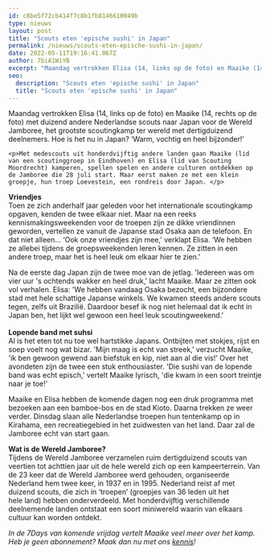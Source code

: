 ```yaml
---
id: c8be5f72cb414f7c8b1fb8146610049b
type: nieuws
layout: post
title: "Scouts eten 'epische sushi' in Japan"
permalink: /nieuws/scouts-eten-epische-sushi-in-japan/
date: 2022-05-11T19:16:41.067Z
author: 7biA1WiYB
excerpt: "Maandag vertrokken Elisa (14, links op de foto) en Maaike (14, rechts op de foto) met duizend andere Nederlandse scouts naar Japan voor de Wereld Jamboree, het grootste scoutingkamp ter wereld met dertigduizend deelnemers. Hoe is het nu in Japan? ‘Warm, vochtig en heel bijzonder!’  "
seo:
  description: "Scouts eten 'epische sushi' in Japan"
  title: "Scouts eten 'epische sushi' in Japan"
---
```

Maandag vertrokken Elisa (14, links op de foto) en Maaike (14, rechts op de foto) met duizend andere Nederlandse scouts naar Japan voor de Wereld Jamboree, het grootste scoutingkamp ter wereld met dertigduizend deelnemers. Hoe is het nu in Japan? ‘Warm, vochtig en heel bijzonder!’  

    <p>Met medescouts uit honderdvijftig andere landen gaan Maaike (lid van een scoutinggroep in Eindhoven) en Elisa (lid van Scouting Moordrecht) kamperen, spellen spelen en andere culturen ontdekken op de Jamboree die 28 juli start. Maar eerst maken ze met een klein groepje, hun troep Loevestein, een rondreis door Japan. </p>
<p><strong>Vriendjes</strong><br>Toen ze zich anderhalf jaar geleden voor het internationale scoutingkamp opgaven, kenden de twee elkaar niet. Maar na een reeks kennismakingsweekenden voor de troepen zijn ze dikke vriendinnen geworden, vertellen ze vanuit de Japanse stad Osaka aan de telefoon. En dat niet alleen… ‘Ook onze vriendjes zijn mee,’ verklapt Elisa. ‘We hebben ze allebei tijdens de groepsweekenden leren kennen. Ze zitten in een andere troep, maar het is heel leuk om elkaar hier te zien.’ </p>
<p>Na de eerste dag Japan zijn de twee moe van de jetlag. 'Iedereen was om vier uur 's ochtends wakker en heel druk,' lacht Maaike. Maar ze zitten ook vol verhalen. Elisa: 'We hebben vandaag Osaka bezocht, een bijzondere stad met hele schattige Japanse winkels. We kwamen steeds andere scouts tegen, zelfs uit Brazilië. Daardoor besef ik nog niet helemaal dat ik echt in Japan ben, het lijkt wel gewoon een heel leuk scoutingweekend.' <br><br><strong>Lopende band met suhsi</strong><br>Al is het eten tot nu toe wel hartstikke Japans. Ontbijten met stokjes, rijst en soep voelt nog wat bizar. 'Mijn maag is echt van streek,' verzucht Maaike, 'ik ben gewoon gewend aan biefstuk en kip, niet aan al die vis!' Over het avondeten zijn de twee een stuk enthousiaster. 'Die sushi van de lopende band was echt episch,' vertelt Maaike lyrisch, 'die kwam in een soort treintje naar je toe!' </p>
<p>Maaike en Elisa hebben de komende dagen nog een druk programma met bezoeken aan een bamboe-bos en de stad Kioto. Daarna trekken ze weer verder. Dinsdag slaan alle Nederlandse troepen hun tentenkamp op in Kirahama, een recreatiegebied in het zuidwesten van het land. Daar zal de Jamboree echt van start gaan. </p>
<p><strong>Wat is de Wereld Jamboree?</strong><br>Tijdens de Wereld Jamboree verzamelen ruim dertigduizend scouts van veertien tot achttien jaar uit de hele wereld zich op een kampeerterrein. Van de 23 keer dat de Wereld Jamboree werd gehouden, organiseerde Nederland hem twee keer, in 1937 en in 1995. Nederland reist af met duizend scouts, die zich in ‘troepen’ (groepjes van 36 leden uit het hele land) hebben onderverdeeld. Met honderdvijftig verschillende deelnemende landen ontstaat een soort miniwereld waarin van elkaars cultuur kan worden ontdekt.</p>
<p><em>In de 7Days van komende vrijdag vertelt Maaike veel meer over het kamp. Heb je geen abonnement? Maak dan nu met ons <a href="https://7dagen.netlify.app/abonnementen">kennis</a>!</em></p>  
